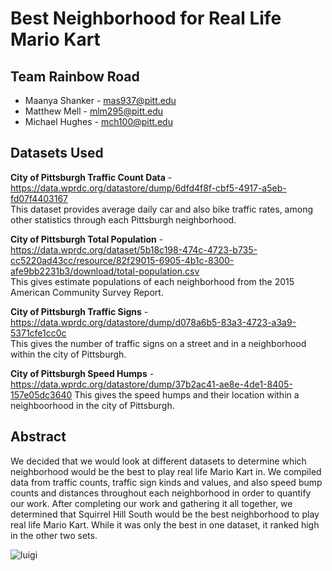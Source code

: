 # Best Neighborhood for Real Life Mario Kart

## Team Rainbow Road
- Maanya Shanker - mas937@pitt.edu
- Matthew Mell - mlm295@pitt.edu
- Michael Hughes - mch100@pitt.edu

## Datasets Used
**City of Pittsburgh Traffic Count Data** - https://data.wprdc.org/datastore/dump/6dfd4f8f-cbf5-4917-a5eb-fd07f4403167  
This dataset provides average daily car and also bike traffic rates, among other statistics through each Pittsburgh neighborhood.  

**City of Pittsburgh Total Population** - https://data.wprdc.org/dataset/5b18c198-474c-4723-b735-cc5220ad43cc/resource/82f29015-6905-4b1c-8300-afe9bb2231b3/download/total-population.csv  
This gives estimate populations of each neighborhood from the 2015 American Community Survey Report.  

**City of Pittsburgh Traffic Signs** - https://data.wprdc.org/datastore/dump/d078a6b5-83a3-4723-a3a9-5371cfe1cc0c  
This gives the number of traffic signs on a street and in a neighborhood within the city of Pittsburgh.

**City of Pittsburgh Speed Humps** - https://data.wprdc.org/datastore/dump/37b2ac41-ae8e-4de1-8405-157e05dc3640 
This gives the speed humps and their location within a neighboorhood in the city of Pittsburgh.


## Abstract
We decided that we would look at different datasets to determine which neighborhood would be the best to play real life Mario Kart in. We compiled data from traffic counts, traffic sign kinds and values, and also speed bump counts and distances throughout each neighborhood in order to quantify our work. After completing our work and gathering it all together, we determined that Squirrel Hill South would be the best neighborhood to play real life Mario Kart. While it was only the best in one dataset, it ranked high in the other two sets.

![luigi](https://media.giphy.com/media/xUOxeSmFd00VhzqHQY/giphy.gif)
